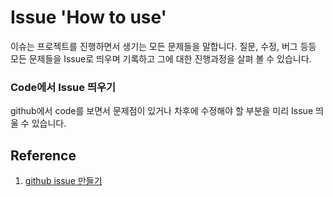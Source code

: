 # Issue 'How to use'
이슈는 프로젝트를 진행하면서 생기는 모든 문제들을 말합니다.
질문, 수정, 버그 등등 모든 문제들을 Issue로 띄우며 기록하고 그에 대한 진행과정을 살펴 볼 수 있습니다. 

### Code에서 Issue 띄우기
github에서 code를 보면서 문제점이 있거나 차후에 수정해야 할 부분을 미리 Issue 띄울 수 있습니다.

 
## Reference
1. [github issue 만들기](https://kimsangyeon.github.io/git/github/2018/12/05/github-issue-pullrequest.html)  